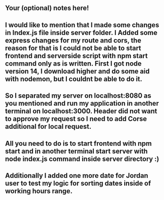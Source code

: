 ## Your (optional) notes here!

## I would like to mention that I made some changes in Index.js file inside server folder. I Added some express changes for my route and cors, the reason for that is I could not be able to start frontend and serverside script with npm start command only as is written. First I got node version 14, I download higher and do some aid with nodemon, but I couldnt be able to do it.

## So I separated my server on localhost:8080 as you mentioned and run my application in another terminal on localhost:3000. Header did not want to approve my request so I need to add Corse additional for local request.

## All you need to do is to start frontend with npm start and in another terminal start server with node index.js command inside server directory :)

## Additionally I added one more date for Jordan user to test my logic for sorting dates inside of working hours range.

